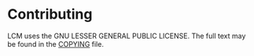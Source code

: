 # Contributing 

LCM uses the GNU LESSER GENERAL PUBLIC LICENSE. The full text may be found in the [COPYING](https://github.com/lcm-proj/lcm/blob/master/COPYING) file.